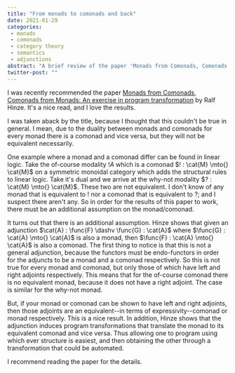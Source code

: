 ```yaml
---
title: "From monads to comonads and back"
date: 2021-01-29
categories:
 - monads
 - comonads
 - category theory
 - semantics
 - adjunctions
abstract: "A brief review of the paper 'Monads from Comonads, Comonads from Monads' by Ralf Hinze."
twitter-post: ""
---
```



I was recently recommended the paper [Monads from Comonads, Comonads
from Monads: An exercise in program
transformation](http://www.cs.ox.ac.uk/ralf.hinze/WG2.8/28/slides/Comonad.pdf
) by Ralf Hinze. It's a nice read, and I love the results.  

I was taken aback by the title, because I thought that this couldn't
be true in general. I mean, due to the duality between monads and
comonads for every monad there is a comonad and vice versa, but they
will not be equivalent necessarily.

One example where a monad and a comonad differ can be found in linear
logic. Take the of-course modality $!A$ which is a comonad $! :
\cat{M} \mto{} \cat{M}$ on a symmetric monoidal category which adds
the structural rules to linear logic.  Take it's dual and we arrive at
the why-not modality $? : \cat{M} \mto{} \cat{M}$. These two are not
equivalent. I don't know of any monad that is equivalent to $!$ nor a
comonad that is equivalent to $?$; and I suspect there aren't any. So
in order for the results of this paper to work, there must be an
additional assumption on the monad/comonad.

It turns out that there is an additional assumption. Hinze shows that
given an adjunction $\cat{A} : \func{F} \dashv \func{G} : \cat{A}$
where $\func{G} : \cat{A} \mto{} \cat{A}$ is also a monad, then
$\func{F} : \cat{A} \mto{} \cat{A}$ is also a comonad. The first thing
to notice is that this is not a general adjunction, because the
functors must be endo-functors in order for the adjuncts to be a monad
and a comonad respectively. So this is not true for every monad and
comonad, but only those of which have left and right adjoints
respectively.  This means that for the of-course comonad there is no
equivalent monad, because it does not have a right adjoint. The case
is similar for the why-not monad.

But, if your monad or comonad can be shown to have left and right
adjoints, then those adjoints are an equivalent--in terms of
expressivity--comonad or monad respectively. This is a nice result.
In addition, Hinze shows that the adjunction induces program
transformations that translate the monad to its equivalent comonad and
vice versa. Thus allowing one to program using which ever structure is
easiest, and then obtaining the other through a transformation that
could be automated.

I recommend reading the paper for the details.

